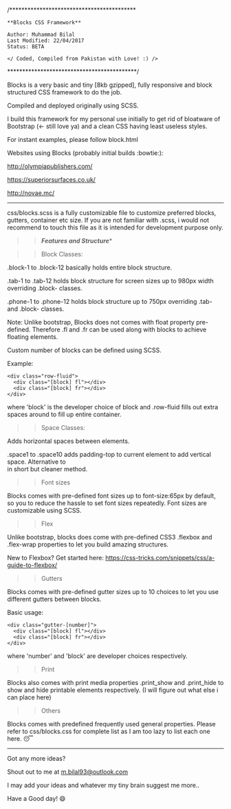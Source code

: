 /******************************************

    **Blocks CSS Framework**

    Author: Muhammad Bilal
    Last Modified: 22/04/2017
    Status: BETA

    </ Coded, Compiled from Pakistan with Love! :) />

*******************************************/

Blocks is a very basic and tiny [8kb gzipped], fully responsive and block structured CSS framework to do the job. 

Compiled and deployed originally using SCSS.

I build this framework for my personal use initially to get rid of bloatware of Bootstrap (<- still love ya) and a clean CSS having least useless styles.

For instant examples, please follow block.html

Websites using Blocks (probably initial builds :bowtie:):

 http://olympiapublishers.com/
 
 https://superiorsurfaces.co.uk/
 
 http://novae.mc/

********************************************************************

css/blocks.scss is a fully customizable file to customize preferred blocks, gutters, container etc size. If you are not familiar with .scss, i would not recommend to touch this file as it is intended for development purpose only.

>>*****Features and Structure******

>>Block Classes:

.block-1 to .block-12 basically holds entire block structure.

.tab-1 to .tab-12 holds block structure for screen sizes up to 980px width overriding .block- classes.

.phone-1 to .phone-12 holds block structure up to 750px overriding .tab- and .block- classes.

Note: Unlike bootstrap, Blocks does not comes with float property pre-defined. Therefore .fl and .fr can be used along with blocks to achieve floating elements.

Custom number of blocks can be defined using SCSS.

Example:
```
<div class="row-fluid">
  <div class="[block] fl"></div>
  <div class="[block] fr"></div>
</div>
```
where 'block' is the developer choice of block and .row-fluid fills out extra spaces around to fill up entire container.

>>Space Classes:

Adds horizontal spaces between elements.

.space1 to .space10 adds padding-top to current element to add vertical space. Alternative to <br> in short but cleaner method.

>>Font sizes

Blocks comes with pre-defined font sizes up to font-size:65px by default, so you to reduce the hassle to set font sizes repeatedly.
Font sizes are customizable using SCSS.

>>Flex

Unlike bootstrap, blocks does come with pre-defined CSS3 .flexbox and .flex-wrap properties to let you build amazing structures.

New to Flexbox? Get started here: https://css-tricks.com/snippets/css/a-guide-to-flexbox/

>>Gutters

Blocks comes with pre-defined gutter sizes up to 10 choices to let you use different gutters between blocks.

Basic usage:

```
<div class="gutter-[number]">
  <div class="[block] fl"></div>
  <div class="[block] fr"></div>
</div>
```

where 'number' and 'block' are developer choices respectively.

>>Print

Blocks also comes with print media properties .print_show and .print_hide to show and hide printable elements respectively.
(I will figure out what else i can place here)

>>Others

Blocks comes with predefined frequently used general properties. Please refer to css/blocks.css for complete list as I am too lazy to list each one here.  :sleeping:

**********************************************************************************************************************

Got any more ideas?

Shout out to me at m.bilal93@outlook.com 

I may add your ideas and whatever my tiny brain suggest me more..

Have a Good day!  :smile:
